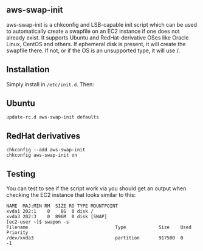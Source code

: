 ## aws-swap-init

aws-swap-init is a chkconfig and LSB-capable init script which can be used to automatically create a swapfile on an EC2 instance if one does not already exist. It supports Ubuntu and RedHat-derivative OSes like Oracle Linux, CentOS and others. If ephemeral disk is present, it will create the swapfile there. If not, or if the OS is an unsupported type, it will use /.

## Installation

Simply install in `/etc/init.d`. Then:

## Ubuntu
````
update-rc.d aws-swap-init defaults
````

## RedHat derivatives
````
chkconfig --add aws-swap-init
chkconfig aws-swap-init on
````

## Testing 

You can test to see if the script work via you should get an output when checking the EC2 instance that looks similar to this:

````[ec2-user ~]$ lsblk
NAME  MAJ:MIN RM  SIZE RO TYPE MOUNTPOINT
xvda1 202:1    0    8G  0 disk /
xvda3 202:3    0  896M  0 disk [SWAP]
[ec2-user ~]$ swapon -s
Filename                                Type            Size    Used    Priority
/dev/xvda3                              partition       917500  0       -1
````
